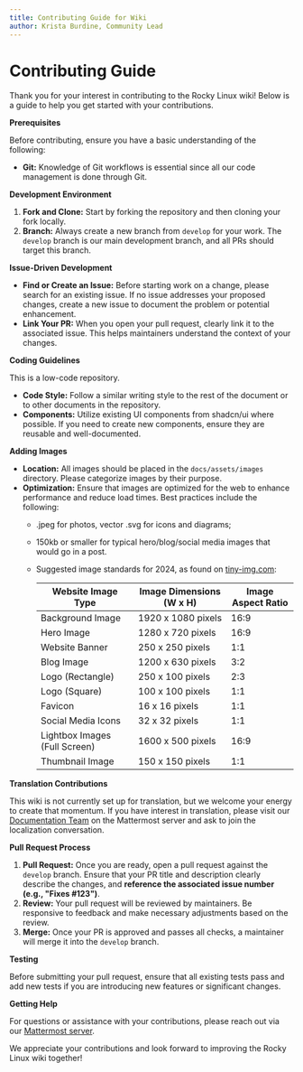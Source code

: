 ```yaml
---
title: Contributing Guide for Wiki
author: Krista Burdine, Community Lead
---
```


# Contributing Guide

Thank you for your interest in contributing to the Rocky Linux wiki! Below is a guide to help you get started with your contributions.

**Prerequisites**

Before contributing, ensure you have a basic understanding of the following:

* **Git:** Knowledge of Git workflows is essential since all our code management is done through Git.

**Development Environment**

1. **Fork and Clone:** Start by forking the repository and then cloning your fork locally.
2. **Branch:** Always create a new branch from `develop` for your work. The `develop` branch is our main development branch, and all PRs should target this branch.

**Issue-Driven Development**

* **Find or Create an Issue:** Before starting work on a change, please search for an existing issue.  If no issue addresses your proposed changes, create a new issue to document the problem or potential enhancement.
* **Link Your PR:** When you open your pull request, clearly link it to the associated issue. This helps maintainers understand the context of your changes.

**Coding Guidelines**

This is a low-code repository.
* **Code Style:** Follow a similar writing style to the rest of the document or to other documents in the repository.
* **Components:** Utilize existing UI components from shadcn/ui where possible. If you need to create new components, ensure they are reusable and well-documented.

**Adding Images**

* **Location:** All images should be placed in the `docs/assets/images` directory. Please categorize images by their purpose.
* **Optimization:** Ensure that images are optimized for the web to enhance performance and reduce load times.
Best practices include the following:
  * .jpeg for photos, vector .svg for icons and diagrams;
  * 150kb or smaller for typical hero/blog/social media images that would go in a post.
  * Suggested image standards for 2024, as found on [tiny-img.com](https://tiny-img.com/blog/best-image-size-for-website/):
 
    | Website Image Type	| Image Dimensions (W x H) | Image Aspect Ratio |
    | ---| --- | --- |
    | Background Image	| 1920 x 1080 pixels |	16:9 |
    | Hero Image	| 1280 x 720 pixels	| 16:9 |
    | Website Banner	| 250 x 250 pixels	| 1:1 |
    | Blog Image	| 1200 x 630 pixels	| 3:2 |
    | Logo (Rectangle)	| 250 x 100 pixels	| 2:3 |
    | Logo (Square)	| 100 x 100 pixels	| 1:1 |
    | Favicon	| 16 x 16 pixels	| 1:1 |
    | Social Media Icons	| 32 x 32 pixels	| 1:1 |
    | Lightbox Images (Full Screen)	| 1600 x 500 pixels	| 16:9 |
    | Thumbnail Image	| 150 x 150 pixels	| 1:1 |

**Translation Contributions**

This wiki is not currently set up for translation, but we welcome your energy to create that momentum. If you have interest in translation, please visit our [Documentation Team](https://chat.rockylinux.org/rocky-linux/channels/documentation) on the Mattermost server and ask to join the localization conversation.

**Pull Request Process**

1. **Pull Request:** Once you are ready, open a pull request against the `develop` branch. Ensure that your PR title and description clearly describe the changes, and **reference the associated issue number (e.g., "Fixes #123")**.
2. **Review:** Your pull request will be reviewed by maintainers. Be responsive to feedback and make necessary adjustments based on the review.
3. **Merge:** Once your PR is approved and passes all checks, a maintainer will merge it into the `develop` branch.

**Testing**

Before submitting your pull request, ensure that all existing tests pass and add new tests if you are introducing new features or significant changes.

**Getting Help**

For questions or assistance with your contributions, please reach out via our [Mattermost server](https://chat.rockylinux.org/rocky-linux/channels/off-topic). 

We appreciate your contributions and look forward to improving the Rocky Linux wiki together!
